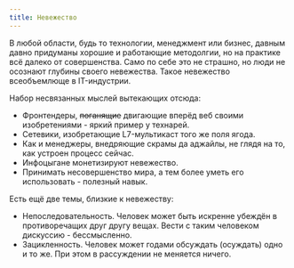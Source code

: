 ```yaml
---
title: Невежество
---
```


В любой области, будь то технологии, менеджмент или бизнес, давным давно придуманы хорошие и работающие методолгии, но на практике всё далеко от совершенства. Само по себе это не страшно, но люди не осознают глубины своего невежества. Такое невежество всеобъемлюще в IT-индустрии.

Набор несвязанных мыслей вытекающих отсюда:

- Фронтендеры, ~~поганящие~~ двигающие вперёд веб своими изобретениями - яркий пример у технарей.
- Сетевики, изобретающие L7-мультикаст того же поля ягода.
- Как и менеджеры, внедряющие скрамы да аджайлы, не глядя на то, как устроен процесс сейчас.
- Инфоцыгане монетизируют невежество.
- Принимать несовершенство мира, а тем более уметь его использовать - полезный навык.

Есть ещё две темы, близкие к невежеству:

- Непоследовательность. Человек может быть искренне убеждён в противоречащих друг другу вещах. Вести с таким человеком дискуссию - бессмысленно.
- Зацикленность. Человек может годами обсуждать (осуждать) одно и то же. При этом в рассуждении не меняется ничего.
